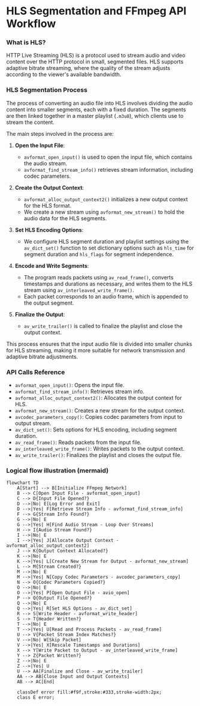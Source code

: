 # HLS Segmentation and FFmpeg API Workflow

### What is HLS?

HTTP Live Streaming (HLS) is a protocol used to stream audio and video content over the HTTP protocol in small, segmented files. HLS supports adaptive bitrate streaming, where the quality of the stream adjusts according to the viewer's available bandwidth.

### HLS Segmentation Process

The process of converting an audio file into HLS involves dividing the audio content into smaller segments, each with a fixed duration. The segments are then linked together in a master playlist (`.m3u8`), which clients use to stream the content.

The main steps involved in the process are:

1. **Open the Input File**:
   - `avformat_open_input()` is used to open the input file, which contains the audio stream.
   - `avformat_find_stream_info()` retrieves stream information, including codec parameters.

2. **Create the Output Context**:
   - `avformat_alloc_output_context2()` initializes a new output context for the HLS format.
   - We create a new stream using `avformat_new_stream()` to hold the audio data for the HLS segments.

3. **Set HLS Encoding Options**:
   - We configure HLS segment duration and playlist settings using the `av_dict_set()` function to set dictionary options such as `hls_time` for segment duration and `hls_flags` for segment independence.

4. **Encode and Write Segments**:
   - The program reads packets using `av_read_frame()`, converts timestamps and durations as necessary, and writes them to the HLS stream using `av_interleaved_write_frame()`.
   - Each packet corresponds to an audio frame, which is appended to the output segment.

5. **Finalize the Output**:
   - `av_write_trailer()` is called to finalize the playlist and close the output context.

This process ensures that the input audio file is divided into smaller chunks for HLS streaming, making it more suitable for network transmission and adaptive bitrate adjustments.

### API Calls Reference

- `avformat_open_input()`: Opens the input file.
- `avformat_find_stream_info()`: Retrieves stream info.
- `avformat_alloc_output_context2()`: Allocates the output context for HLS.
- `avformat_new_stream()`: Creates a new stream for the output context.
- `avcodec_parameters_copy()`: Copies codec parameters from input to output stream.
- `av_dict_set()`: Sets options for HLS encoding, including segment duration.
- `av_read_frame()`: Reads packets from the input file.
- `av_interleaved_write_frame()`: Writes packets to the output context.
- `av_write_trailer()`: Finalizes the playlist and closes the output file.

### Logical flow illustration (mermaid)

```mermaid
flowchart TD
    A[Start] --> B[Initialize FFmpeg Network]
    B --> C[Open Input File - avformat_open_input]
    C --> D{Input File Opened?}
    D -->|No| E[Log Error and Exit]
    D -->|Yes| F[Retrieve Stream Info - avformat_find_stream_info]
    F --> G{Stream Info Found?}
    G -->|No| E
    G -->|Yes| H[Find Audio Stream - Loop Over Streams]
    H --> I{Audio Stream Found?}
    I -->|No| E
    I -->|Yes| J[Allocate Output Context - avformat_alloc_output_context2]
    J --> K{Output Context Allocated?}
    K -->|No| E
    K -->|Yes| L[Create New Stream for Output - avformat_new_stream]
    L --> M{Stream Created?}
    M -->|No| E
    M -->|Yes| N[Copy Codec Parameters - avcodec_parameters_copy]
    N --> O{Codec Parameters Copied?}
    O -->|No| E
    O -->|Yes| P[Open Output File - avio_open]
    P --> Q{Output File Opened?}
    Q -->|No| E
    Q -->|Yes| R[Set HLS Options - av_dict_set]
    R --> S[Write Header - avformat_write_header]
    S --> T{Header Written?}
    T -->|No| E
    T -->|Yes| U[Read and Process Packets - av_read_frame]
    U --> V{Packet Stream Index Matches?}
    V -->|No| W[Skip Packet]
    V -->|Yes| X[Rescale Timestamps and Durations]
    X --> Y[Write Packet to Output - av_interleaved_write_frame]
    Y --> Z{Packet Written?}
    Z -->|No| E
    Z -->|Yes| U
    U --> AA[Finalize and Close - av_write_trailer]
    AA --> AB[Close Input and Output Contexts]
    AB --> AC[End]

    classDef error fill:#f9f,stroke:#333,stroke-width:2px;
    class E error;
```
